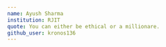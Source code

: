 ```yaml
---
name: Ayush Sharma
institution: RJIT
quote: You can either be ethical or a millionare.
github_user: kronos136
---
```

